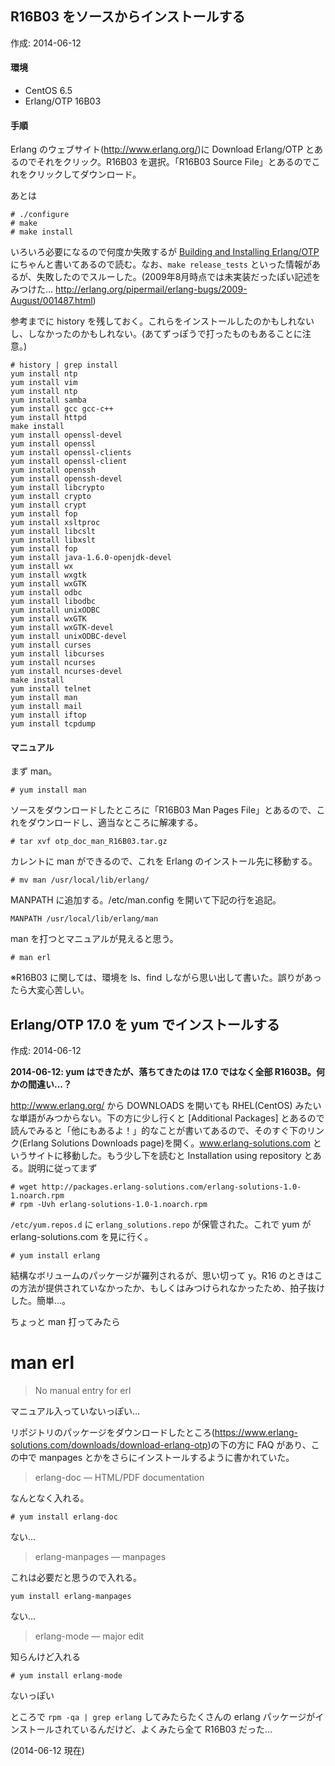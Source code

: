 ## R16B03 をソースからインストールする

作成: 2014-06-12

#### 環境
- CentOS 6.5
- Erlang/OTP 16B03


#### 手順

Erlang のウェブサイト(http://www.erlang.org/)に Download Erlang/OTP とあるのでそれをクリック。R16B03 を選択。「R16B03 Source File」とあるのでこれをクリックしてダウンロード。

あとは 

    # ./configure
    # make 
    # make install

いろいろ必要になるので何度か失敗するが [Building and Installing Erlang/OTP](http://www.erlang.org/doc/installation_guide/INSTALL.html) にちゃんと書いてあるので読む。なお、`make release_tests` といった情報があるが、失敗したのでスルーした。(2009年8月時点では未実装だったぽい記述をみつけた... http://erlang.org/pipermail/erlang-bugs/2009-August/001487.html)

参考までに history を残しておく。これらをインストールしたのかもしれないし、しなかったのかもしれない。(あてずっぽうで打ったものもあることに注意。)

    # history | grep install
    yum install ntp
    yum install vim
    yum install ntp
    yum install samba
    yum install gcc gcc-c++
    yum install httpd
    make install
    yum install openssl-devel
    yum install openssl
    yum install openssl-clients
    yum install openssl-client
    yum install openssh
    yum install openssh-devel
    yum install libcrypto
    yum install crypto
    yum install crypt
    yum install fop
    yum install xsltproc
    yum install libcslt
    yum install libxslt
    yum install fop
    yum install java-1.6.0-openjdk-devel
    yum install wx
    yum install wxgtk
    yum install wxGTK
    yum install odbc
    yum install libodbc
    yum install unixODBC
    yum install wxGTK
    yum install wxGTK-devel
    yum install unixODBC-devel
    yum install curses
    yum install libcurses
    yum install ncurses
    yum install ncurses-devel
    make install
    yum install telnet
    yum install man
    yum install mail
    yum install iftop
    yum install tcpdump

#### マニュアル

まず man。

    # yum install man

ソースをダウンロードしたところに「R16B03 Man Pages File」とあるので、これをダウンロードし、適当なところに解凍する。

    # tar xvf otp_doc_man_R16B03.tar.gz

カレントに man ができるので、これを Erlang のインストール先に移動する。

    # mv man /usr/local/lib/erlang/

MANPATH に追加する。/etc/man.config を開いて下記の行を追記。

    MANPATH /usr/local/lib/erlang/man

man を打つとマニュアルが見えると思う。

    # man erl

※R16B03 に関しては、環境を ls、find しながら思い出して書いた。誤りがあったら大変心苦しい。









## Erlang/OTP 17.0 を yum でインストールする

作成: 2014-06-12

**2014-06-12: yum はできたが、落ちてきたのは 17.0 ではなく全部 R1603B。何かの間違い...？**

http://www.erlang.org/ から DOWNLOADS を開いても RHEL(CentOS) みたいな単語がみつからない。下の方に少し行くと [Additional Packages] とあるので読んでみると「他にもあるよ！」的なことが書いてあるので、そのすぐ下のリンク(Erlang Solutions Downloads page)を開く。www.erlang-solutions.com というサイトに移動した。もう少し下を読むと Installation using repository とある。説明に従ってまず

    # wget http://packages.erlang-solutions.com/erlang-solutions-1.0-1.noarch.rpm
    # rpm -Uvh erlang-solutions-1.0-1.noarch.rpm

`/etc/yum.repos.d` に `erlang_solutions.repo` が保管された。これで yum が erlang-solutions.com を見に行く。

    # yum install erlang

結構なボリュームのパッケージが羅列されるが、思い切って y。R16 のときはこの方法が提供されていなかったか、もしくはみつけられなかったため、拍子抜けした。簡単...。

ちょっと man 打ってみたら

   # man erl

> No manual entry for erl

マニュアル入っていないっぽい...

リポジトリのパッケージをダウンロードしたところ(https://www.erlang-solutions.com/downloads/download-erlang-otp)の下の方に FAQ があり、この中で manpages とかをさらにインストールするように書かれていた。




>erlang-doc — HTML/PDF documentation

なんとなく入れる。

    # yum install erlang-doc

ない...



>erlang-manpages — manpages

これは必要だと思うので入れる。

    yum install erlang-manpages

ない...

>erlang-mode — major edit

知らんけど入れる

    # yum install erlang-mode

 ないっぽい
 



ところで `rpm -qa | grep erlang` してみたらたくさんの erlang パッケージがインストールされているんだけど、よくみたら全て R16B03 だった...

(2014-06-12 現在)



